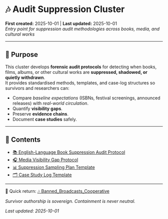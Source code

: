 # 🎶 Audit Suppression Cluster  
**First created:** 2025-10-01 | **Last updated:** 2025-10-01  
*Entry point for suppression audit methodologies across books, media, and cultural works*  

---

## 🌱 Purpose  

This cluster develops **forensic audit protocols** for detecting when books, films, albums, or other cultural works are **suppressed, shadowed, or quietly withdrawn**.  
It provides standardised methods, templates, and case-log structures so survivors and researchers can:  

- Compare *baseline expectations* (ISBNs, festival screenings, announced releases) with *real-world circulation*.  
- Quantify **visibility gaps**.  
- Preserve **evidence chains**.  
- Document **case studies** safely.  

---

## 📂 Contents  

- [📚 English-Language Book Suppression Audit Protocol](./📚_english_book_suppression_audit_protocol.md)  
- [🎧 Media Visibility Gap Protocol](./🎧_media_visibility_gap_protocol.md)  
- [📊 Suppression Sampling Plan Template](./📊_suppression_sampling_plan_template.md)  
- [🗂️ Case Study Log Template](./🗂️_case_study_log_template.md)  

---

📎 Quick return: [🎶 Banned_Broadcasts_Cooperative](../)  

*Survivor authorship is sovereign. Containment is never neutral.*  

_Last updated: 2025-10-01_
